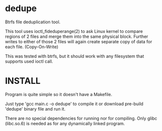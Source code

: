 # dedupe
Btrfs file deduplication tool.

This tool uses ioctl_fideduperange(2) to ask Linux kernel to compare regions of 2 files and merge them into the same physical block.
Further writes to either of those 2 files will again create separate copy of data for each file. (Copy-On-Write)

This was tested with btrfs, but it should work with any filesystem that supports used ioctl call.

# INSTALL
Program is quite simple so it doesn't have a Makefile. 

Just type 'gcc main.c -o dedupe' to compile it or download pre-build 'dedupe' binary file and run it.

There are no special dependencies for running nor for compiling. Only glibc (libc.so.6) is needed as for any dynamically linked program.
